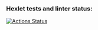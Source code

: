 ### Hexlet tests and linter status:
[![Actions Status](https://github.com/exerusik/java-project-72/workflows/hexlet-check/badge.svg)](https://github.com/exerusik/java-project-72/actions)